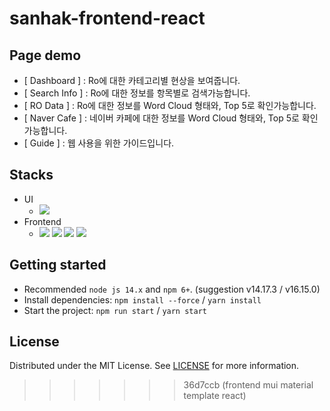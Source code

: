 # sanhak-frontend-react
## Page demo

- [ Dashboard ] : Ro에 대한 카테고리별 현상을 보여줍니다. 
- [ Search Info ] : Ro에 대한 정보를 항목별로 검색가능합니다. 
- [ RO Data ] : Ro에 대한 정보를 Word Cloud 형태와, Top 5로 확인가능합니다. 
- [ Naver Cafe ] : 네이버 카페에 대한 정보를 Word Cloud 형태와, Top 5로 확인가능합니다.
- [ Guide ] : 웹 사용을 위한 가이드입니다.

## Stacks
- UI
  - [![](https://img.shields.io/badge/Figma-F24E1E?style=for-the-badge&logo=Figma&logoColor=white)](https://www.figma.com/file/Qa4fQiT92wJ6vGlQ0GPtUb/Sanhak-Prototype?node-id=0%3A1&t=Yl8BoEHGNiRIy1Nr-0) 
- Frontend
  - <img src="https://img.shields.io/badge/React-61DAFB?style=for-the-badge&logo=React&logoColor=white"> <img src="https://img.shields.io/badge/JavaScirpt-F7DF1E?style=for-the-badge&logo=JavaScript&logoColor=black"> <img src="https://img.shields.io/badge/MUI-007FFF?style=for-the-badge&logo=MUI&logoColor=white"> <img src="https://img.shields.io/badge/Axios-5A29E4?style=for-the-badge&logo=Axios&logoColor=black">

## Getting started

- Recommended `node js 14.x` and `npm 6+`. (suggestion v14.17.3 / v16.15.0)
- Install dependencies: `npm install --force` / `yarn install`
- Start the project: `npm run start` / `yarn start`

## License

Distributed under the MIT License. See [LICENSE](https://github.com/minimal-ui-kit/minimal.free/blob/main/LICENSE.md) for more information.
>>>>>>> 36d7ccb (frontend mui material template react)
